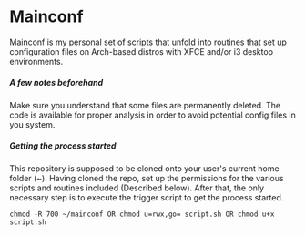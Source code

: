 # Mainconf
Mainconf is my personal set of scripts that unfold into routines that set up configuration files on Arch-based distros with XFCE and/or i3 desktop environments.

##### A few notes beforehand
Make sure you understand that some files are permanently deleted. The code is available for proper analysis in order to avoid potential config files in you system.

##### Getting the process started
This repository is supposed to be cloned onto your user's current home folder (~). Having cloned the repo, set up the permissions for the various scripts and routines included (Described below). After that, the only necessary step is to execute the trigger script to get the process started.

```shell
chmod -R 700 ~/mainconf OR chmod u=rwx,go= script.sh OR chmod u+x script.sh
```



